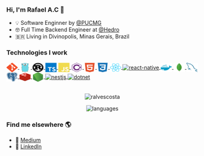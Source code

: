 ### Hi, I'm Rafael A.C 👋

- :bulb: Software Enginner by [@PUCMG](https://www.pucminas.br/)
- 🤓 Full Time Backend Engineer at [@Hedro](https://hedro.com.br) <br>
- 🇧🇷 Living in Divinopolis, Minas Gerais, Brazil <br>

### Technologies I work

<div style="display: inline_block">
  <a href="https://git-scm.com/" target="_blank">
    <img align="center" alt="git" height="25" width="30" src="https://raw.githubusercontent.com/devicons/devicon/master/icons/git/git-original.svg">
  </a>
   
  <a href="https://go.dev/" target="_blank">
    <img align="center" alt="go" height="25" width="30" src="https://raw.githubusercontent.com/devicons/devicon/master/icons/go/go-original.svg">
  </a>
  
  <a href="https://www.rust-lang.org/" target="_blank">
    <img align="center" alt="rust" height="25" width="30" src="https://raw.githubusercontent.com/devicons/devicon/master/icons/rust/rust-original.svg">
  </a>
 
   <a href="https://www.typescriptlang.org/" target="_blank">
    <img align="center" alt="typescript" height="25" width="30" src="https://raw.githubusercontent.com/devicons/devicon/master/icons/typescript/typescript-plain.svg">
  </a>
 
 <a href="https://www.javascript.com/" target="_blank">
    <img align="center" alt="javascript" height="25" width="30" src="https://raw.githubusercontent.com/devicons/devicon/master/icons/javascript/javascript-plain.svg">
  </a>
 
 <a href="https://docs.microsoft.com/pt-br/dotnet/csharp/" target="_blank">
    <img align="center" alt="csharp" height="25" width="30" src="https://raw.githubusercontent.com/devicons/devicon/master/icons/csharp/csharp-line.svg">
  </a>
 
 <a href="https://html.spec.whatwg.org/multipage/">
    <img align="center" alt="html5" height="25" width="30" src="https://raw.githubusercontent.com/devicons/devicon/master/icons/html5/html5-plain.svg">
  </a>

  <a href="https://www.w3.org/TR/css3-roadmap/" target="_blank">
    <img align="center" alt="css3" height="25" width="30" src="https://raw.githubusercontent.com/devicons/devicon/master/icons/css3/css3-plain.svg">
  </a>
 
  <a href="https://reactjs.org/" target="_blank">
    <img align="center" alt="react" height="25" width="30" src="https://raw.githubusercontent.com/devicons/devicon/master/icons/react/react-original.svg">
  </a>
 
  <a href="https://reactnative.dev/" target="_blank">
    <img align="center" alt="react-native" height="25" width="30" src="https://cdn.jsdelivr.net/gh/devicons/devicon/icons/android/android-original.svg">
  </a>

  <a href="https://www.docker.com/" target="_blank">
    <img align="center" alt="docker" height="25" width="30" src="https://raw.githubusercontent.com/devicons/devicon/master/icons/docker/docker-plain.svg">
  </a>

  <a href="https://www.mongodb.com/" target="_blank">
    <img align="center" alt="mongodb" height="25" width="30" src="https://raw.githubusercontent.com/devicons/devicon/master/icons/mongodb/mongodb-original.svg">
  </a>

  <a href="https://www.mysql.com/" target="_blank">
    <img align="center" alt="mysql" height="25" width="30" src="https://raw.githubusercontent.com/devicons/devicon/master/icons/mysql/mysql-original.svg">
  </a>

  <a href="https://www.postgresql.org/" target="_blank">
    <img align="center" alt="postgresql" height="25" width="30" src="https://raw.githubusercontent.com/devicons/devicon/master/icons/postgresql/postgresql-plain.svg">
  </a>
  
  <a href="https://redis.io/" target="_blank">
    <img align="center" alt="redis" height="25" width="30" src="https://raw.githubusercontent.com/devicons/devicon/master/icons/redis/redis-original.svg">
  </a>

  <a href="https://nodejs.org/en/" target="_blank">
    <img align="center" alt="nodejs" height="25" width="30" src="https://raw.githubusercontent.com/devicons/devicon/master/icons/nodejs/nodejs-original.svg">
  </a>
 
 <a href="https://nestjs.com/" target="_blank">
    <img align="center" alt="nestjs" height="25" width="30" src="https://cdn.jsdelivr.net/gh/devicons/devicon/icons/nestjs/nestjs-plain.svg">
  </a>

 <a href="https://dotnet.microsoft.com/" target="_blank">
    <img align="center" alt="dotnet" height="25" width="30" src="https://cdn.jsdelivr.net/gh/devicons/devicon/icons/dot-net/dot-net-plain-wordmark.svg">
  </a>
</div>

<br>

 <p align="center">
 <img src="https://github-readme-stats-sigma-five.vercel.app/api?username=ralvescosta&show_icons=true&include_all_commits=true&count_private=true" alt="ralvescosta"/> 
 </p>
 
 <p align="center">
 <img src="https://github-readme-stats-sigma-five.vercel.app/api/top-langs/?username=ralvescosta&layout=compact" alt="languages" />
 </p>
 
### Find me elsewhere 🌎

- 📝 [Medium](https://ralvescosta.medium.com/)
- 💼 [LinkedIn](https://www.linkedin.com/in/ralvescosta/) <br>
